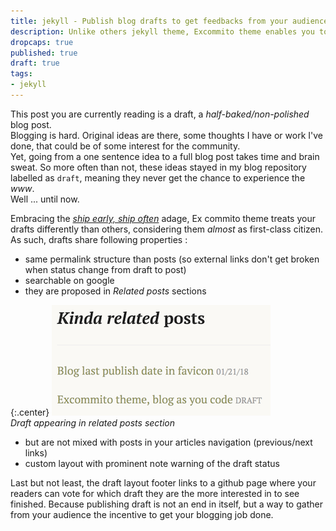 ```yaml
---
title: jekyll - Publish blog drafts to get feedbacks from your audience
description: Unlike others jekyll theme, Excommito theme enables you to get your drafts published while keeping them out of your homepage and posts listings. 
dropcaps: true
published: true
draft: true
tags:
- jekyll
---
```

This post you are currently reading is a draft, a *half-baked/non-polished* blog post.  
Blogging is hard. Original ideas are there, some thoughts I have or work I've done, that could be 
of some interest for the community.  
Yet, going from a one sentence idea to a full blog post takes time and brain sweat. So more often than 
not, these ideas stayed in my blog repository labelled as `draft`, meaning they never get the 
chance to experience the *www*.  
Well ... until now.  

Embracing the [*ship early, ship often*](https://blog.ycombinator.com/tips-ship-early-and-often/) 
adage, Ex commito theme treats your drafts differently than others, considering them *almost* 
as first-class citizen.  
As such, drafts share following properties :
- same permalink structure than posts (so external links don't get broken when status 
change from draft to post) 
- searchable on google
- they are proposed in *Related posts* sections

{:.center}
![draft appearing in related posts section](/public/img/posts/draft_related_posts.png)  
*Draft appearing in related posts section*

- but are not mixed with posts in your articles navigation (previous/next links)
- custom layout with prominent note warning of the draft status

Last but not least, the draft layout footer links to a github page where your readers can vote for 
which draft they are the more interested in to see finished. Because publishing draft is not an end
 in itself, but a way to gather from your audience the incentive to get your blogging job done.    
